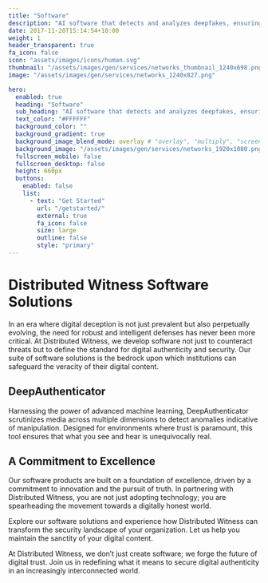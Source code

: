 ```yaml
---
title: "Software"
description: "AI software that detects and analyzes deepfakes, ensuring digital authenticity"
date: 2017-11-28T15:14:54+10:00
weight: 1
header_transparent: true
fa_icon: false
icon: "assets/images/icons/human.svg"
thumbnail: "/assets/images/gen/services/networks_thumbnail_1240x698.png"
image: "/assets/images/gen/services/networks_1240x827.png"

hero:
  enabled: true
  heading: "Software"
  sub_heading: "AI software that detects and analyzes deepfakes, ensuring digital authenticity"
  text_color: "#FFFFFF"
  background_color: ""
  background_gradient: true
  background_image_blend_mode: overlay # "overlay", "multiply", "screen"
  background_image: "/assets/images/gen/services/networks_1920x1080.png"
  fullscreen_mobile: false
  fullscreen_desktop: false
  height: 660px
  buttons:
    enabled: false
    list:
      - text: "Get Started"
        url: "/getstarted/"
        external: true
        fa_icon: false
        size: large
        outline: false
        style: "primary"
---
```


# Distributed Witness Software Solutions

In an era where digital deception is not just prevalent but also perpetually evolving, the need for robust and intelligent defenses has never been more critical. At Distributed Witness, we develop software not just to counteract threats but to define the standard for digital authenticity and security. Our suite of software solutions is the bedrock upon which institutions can safeguard the veracity of their digital content.

## DeepAuthenticator
Harnessing the power of advanced machine learning, DeepAuthenticator scrutinizes media across multiple dimensions to detect anomalies indicative of manipulation. Designed for environments where trust is paramount, this tool ensures that what you see and hear is unequivocally real.

## A Commitment to Excellence
Our software products are built on a foundation of excellence, driven by a commitment to innovation and the pursuit of truth. In partnering with Distributed Witness, you are not just adopting technology; you are spearheading the movement towards a digitally honest world.

Explore our software solutions and experience how Distributed Witness can transform the security landscape of your organization. Let us help you maintain the sanctity of your digital content.

At Distributed Witness, we don’t just create software; we forge the future of digital trust. Join us in redefining what it means to secure digital authenticity in an increasingly interconnected world.
